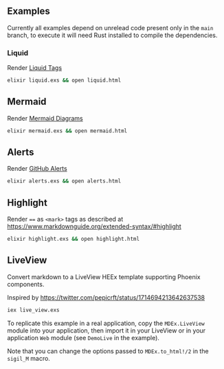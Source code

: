 ## Examples

Currently all examples depend on unrelead code present only in the `main` branch,
to execute it will need Rust installed to compile the dependencies.

### Liquid

Render [Liquid Tags](https://shopify.github.io/liquid/)

```sh
elixir liquid.exs && open liquid.html
```

## Mermaid

Render [Mermaid Diagrams](https://mermaid-js.github.io/mermaid/)

```sh
elixir mermaid.exs && open mermaid.html
```

## Alerts

Render [GitHub Alerts](https://docs.github.com/en/get-started/writing-on-github/getting-started-with-writing-and-formatting-on-github/basic-writing-and-formatting-syntax#alerts)

```sh
elixir alerts.exs && open alerts.html
```

## Highlight

Render `==` as `<mark>` tags as described at https://www.markdownguide.org/extended-syntax/#highlight

```sh
elixir highlight.exs && open highlight.html
```

## LiveView

Convert markdown to a LiveView HEEx template supporting Phoenix components.

Inspired by https://twitter.com/pepicrft/status/1714694213642637538

```sh
iex live_view.exs
```

To replicate this example in a real application, copy the `MDEx.LiveView` module into your application,
then import it in your LiveView or in your application `Web` module (see `DemoLive` in the example).

Note that you can change the options passed to `MDEx.to_html!/2` in the `sigil_M` macro.